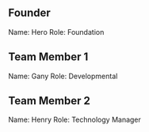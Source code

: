 ## Founder

Name: Hero
Role: Foundation

## Team Member 1

Name: Gany
Role: Developmental

## Team Member 2

Name: Henry
Role: Technology Manager
